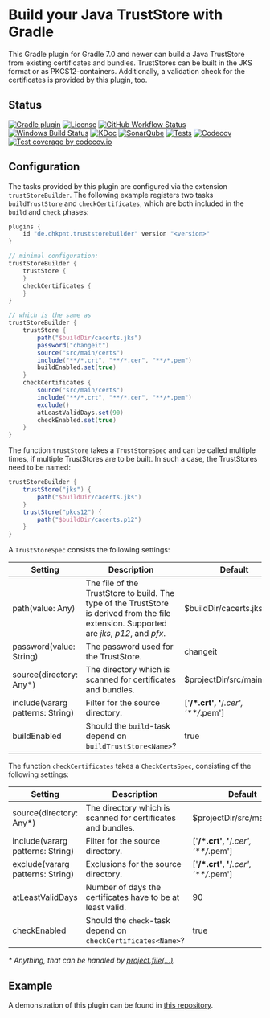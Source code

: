 # Build your Java TrustStore with Gradle

This Gradle plugin for Gradle 7.0 and newer can build a Java TrustStore from existing certificates and bundles.
TrustStores can be built in the JKS format or as PKCS12-containers.
Additionally, a validation check for the certificates is provided by this plugin, too.

## Status

[![Gradle plugin](https://img.shields.io/badge/plugins.gradle.org-de.chkpnt.truststorebuilder-blue.svg)](https://plugins.gradle.org/plugin/de.chkpnt.truststorebuilder)
[![License](https://img.shields.io/github/license/chkpnt/truststorebuilder-gradle-plugin.svg?label=License)](https://tldrlegal.com/license/apache-license-2.0-(apache-2.0))  
[![GitHub Workflow Status](https://img.shields.io/github/workflow/status/chkpnt/truststorebuilder-gradle-plugin/Run%20tests?logo=github)](https://github.com/chkpnt/truststorebuilder-gradle-plugin/actions/workflows/run-tests.yml)
[![Windows Build Status](https://ci.appveyor.com/api/projects/status/c5cu6n9ngma600y9?svg=true)](https://ci.appveyor.com/project/chkpnt/truststorebuilder-gradle-plugin/branch/main)
[![KDoc](https://img.shields.io/badge/Docs-KDoc-lightgrey.svg)](https://chkpnt.github.io/truststorebuilder-gradle-plugin/kdoc/index.html)
[![SonarQube](https://img.shields.io/badge/SonarQube-sonar.chkpnt.de-blue.svg)](https://sonar.chkpnt.de/dashboard?id=de.chkpnt%3Atruststorebuilder-gradle-plugin)
[![Tests](https://img.shields.io/sonar/tests/de.chkpnt:truststorebuilder-gradle-plugin?label=Tests&server=https%3A%2F%2Fsonar.chkpnt.de&sonarVersion=8.9)](https://sonar.chkpnt.de/component_measures?id=de.chkpnt%3Atruststorebuilder-gradle-plugin&metric=tests)
[![Codecov](https://img.shields.io/badge/Other%20CI%20tool-codecov.io-blue.svg)](https://codecov.io/)
[![Test coverage by codecov.io](https://codecov.io/gh/chkpnt/truststorebuilder-gradle-plugin/branch/main/graph/badge.svg)](https://codecov.io/github/chkpnt/truststorebuilder-gradle-plugin?branch=main)

## Configuration

The tasks provided by this plugin are configured via the extension `trustStoreBuilder`.
The following example registers two tasks `buildTrustStore` and `checkCertificates`, which are both included in the `build` and `check` phases:

```groovy
plugins {
    id "de.chkpnt.truststorebuilder" version "<version>"
}

// minimal configuration:
trustStoreBuilder {
    trustStore {
    }
    checkCertificates {
    }
}

// which is the same as
trustStoreBuilder {
    trustStore {
        path("$buildDir/cacerts.jks")
        password("changeit")
        source("src/main/certs")
        include("**/*.crt", "**/*.cer", "**/*.pem")
        buildEnabled.set(true)
    }
    checkCertificates {
        source("src/main/certs")
        include("**/*.crt", "**/*.cer", "**/*.pem")
        exclude()
        atLeastValidDays.set(90)
        checkEnabled.set(true)
    }
}
```

The function `trustStore` takes a `TrustStoreSpec` and can be called multiple times,
if multiple TrustStores are to be built.
In such a case, the TrustStores need to be named:

```groovy
trustStoreBuilder {
    trustStore("jks") {
        path("$buildDir/cacerts.jks")
    }
    trustStore("pkcs12") {
        path("$buildDir/cacerts.p12")
    }
}
```

A `TrustStoreSpec` consists the following settings:

| Setting                          | Description                                                                                                                                | Default                              | Type                |
|----------------------------------|--------------------------------------------------------------------------------------------------------------------------------------------|--------------------------------------|---------------------|
| path(value: Any)                 | The file of the TrustStore to build. The type of the TrustStore is derived from the file extension. Supported are _jks_, _p12_, and _pfx_. | $buildDir/cacerts.jks                | function            |
| password(value: String)          | The password used for the TrustStore.                                                                                                      | changeit                             | function            |
| source(directory: Any*)          | The directory which is scanned for certificates and bundles.                                                                               | $projectDir/src/main/certs           | function            |
| include(vararg patterns: String) | Filter for the source directory.                                                                                                           | ['**/*.crt', '**/*.cer', '**/*.pem'] | function            |
| buildEnabled                     | Should the `build`-task depend on `buildTrustStore<Name>`?                                                                                 | true                                 | Property\<Boolean\> |

The function `checkCertificates` takes a `CheckCertsSpec`, consisting of the following settings:

| Setting                          | Description                                                  | Default                              | Type                |
|----------------------------------|--------------------------------------------------------------|--------------------------------------|---------------------|
| source(directory: Any*)          | The directory which is scanned for certificates and bundles. | $projectDir/src/main/certs           | function            |
| include(vararg patterns: String) | Filter for the source directory.                             | ['**/*.crt', '**/*.cer', '**/*.pem'] | function            |
| exclude(vararg patterns: String) | Exclusions for the source directory.                         | ['**/*.crt', '**/*.cer', '**/*.pem'] | function            |
| atLeastValidDays                 | Number of days the certificates have to be at least valid.   | 90                                   | Property\<Int\>     |
| checkEnabled                     | Should the `check`-task depend on `checkCertificates<Name>`? | true                                 | Property\<Boolean\> |

_\* Anything, that can be handled by [project.file(...)](https://docs.gradle.org/current/dsl/org.gradle.api.Project.html#org.gradle.api.Project:file%28java.lang.Object%29)._

## Example

A demonstration of this plugin can be found in [this repository](https://github.com/chkpnt/truststorebuilder-gradle-plugin-demo).


<!--[![Tech dept by SonarQube](https://img.shields.io/sonar/https/sonar.chkpnt.de/de.chkpnt:truststorebuilder-gradle-plugin/tech_debt.svg?label=Tech dept)](https://sonar.chkpnt.de/overview/debt?id=de.chkpnt%3Atruststorebuilder-gradle-plugin)
[![Test coverage by SonarQube](https://img.shields.io/sonar/https/sonar.chkpnt.de/de.chkpnt:truststorebuilder-gradle-plugin/coverage.svg?label=Code coverage)](https://sonar.chkpnt.de/drilldown/measures?id=de.chkpnt%3Atruststorebuilder-gradle-plugin&metric=lines_to_cover)      
[![Average component dependency according to John Lakos](https://img.shields.io/sonar/https/sonar.chkpnt.de/de.chkpnt:truststorebuilder-gradle-plugin/sg_i.CORE_ACD.svg?label=ACD)](https://sonar.chkpnt.de/dashboard/index/19?did=5)
[![Cumulative component dependency according to John Lakos](https://img.shields.io/sonar/https/sonar.chkpnt.de/de.chkpnt:truststorebuilder-gradle-plugin/sg_i.CORE_CCD.svg?label=CCD)](https://sonar.chkpnt.de/dashboard/index/19?did=5)
[![Normalized cumulative component dependency according to John Lakos](https://img.shields.io/sonar/https/sonar.chkpnt.de/de.chkpnt:truststorebuilder-gradle-plugin/sg_i.CORE_NCCD.svg?label=NCCD)](https://sonar.chkpnt.de/dashboard/index/19?did=5)
[![Sonargraph by hello2morrow](https://img.shields.io/badge/Static%20code%20analyzer-Sonargraph-blue.svg)](https://www.hello2morrow.com/products/sonargraph)
[![Sonargraph report](https://img.shields.io/badge/Report-chkpnt.github.io-lightgrey.svg)](https://chkpnt.github.io/truststorebuilder-gradle-plugin/reports/sonargraph.html)  -->